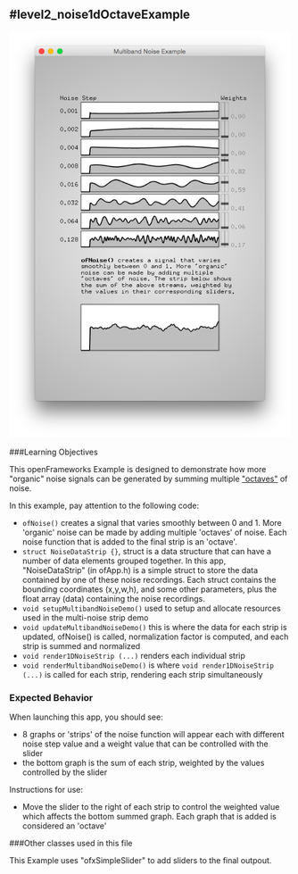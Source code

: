 #level2_noise1dOctaveExample
--
![Screenshot of Example](noise1dOctaveExample.png)

###Learning Objectives

This openFrameworks Example is designed to demonstrate how more "organic" noise signals can be generated by summing multiple ["octaves"](http://freespace.virgin.net/hugo.elias/models/m_perlin.htm) of noise. 

In this example, pay attention to the following code: 

*   ```ofNoise()``` creates a signal that varies smoothly between 0 and 1. More 'organic' noise can be made by adding multiple 'octaves' of noise. Each noise function that is added to the final strip is an 'octave'.
*    ```struct NoiseDataStrip {}```, struct is a data structure that can have a number of data elements grouped together. In this app, "NoiseDataStrip" (in ofApp.h) is a simple struct  to store the data contained by one of these noise recordings. Each struct contains the bounding coordinates (x,y,w,h), and some other parameters, plus the float array (data) containing the noise recordings.
*  ```void setupMultibandNoiseDemo()``` used to setup and allocate resources used in the multi-noise strip demo
*  ```void updateMultibandNoiseDemo()``` this is where the data for each strip is updated, ofNoise() is called, normalization factor is computed, and each strip is summed and normalized 
* ```void render1DNoiseStrip (...)``` renders  each individual strip
* ```void renderMultibandNoiseDemo()``` is where ```void render1DNoiseStrip (...)``` is called for each strip, rendering each strip simultaneously 

### Expected Behavior

When launching this app, you should see:

* 8 graphs or 'strips' of the noise function will appear each with different noise step value and a weight value that can be controlled with the slider
* the bottom graph is the sum of each strip, weighted by the values controlled by the slider

Instructions for use:

* Move the slider to the right of each strip to control the weighted value which affects the bottom summed graph. Each graph that is added is considered an 'octave' 

###Other classes used in this file

This Example uses "ofxSimpleSlider" to add sliders to the final outpout. 


